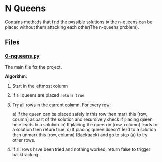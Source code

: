 # N Queens

Contains methods that find the possible solutions to the n-queens can
be placed without them attacking each other(The n-queens problem).

## Files

### [0-nqueens.py](./0-nqueens.py)

The main file for the project.

**Algorithm**:

1. Start in the leftmost column
2. If all queens are placed
    `return true`
3. Try all rows in the current column.
    For every row:

   
    a) If the queen can be placed safely in this row 
       then mark this [row, column] as part of the 
       solution and recursively check if placing
       queen here leads to a solution.
    b) If placing the queen in [row, column] leads to
       a solution then return true.
    c) If placing queen doesn't lead to a solution then
       unmark this [row, column] (Backtrack) and go to 
       step (a) to try other rows.

4. If all rows have been tried and nothing worked,
   return false to trigger backtracking.
